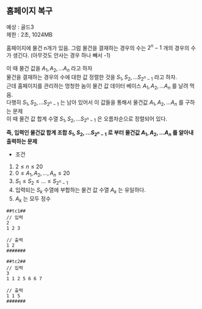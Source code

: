 ## 홈페이지 복구
예상 : 골드3  
제한 : 2초, 1024MB

홈페이지에 물건 n개가 있음. 그럼 물건을 결재하는 경우의 수는 $2^n-1$ 개의 경우의 수가 생긴다.
(아무것도 안사는 경우 하나 빼서 -1)  

이 때 물건 값을 $A_1,A_2,...A_n$ 라고 하자  
물건을 결재하는 경우의 수에 대한 값 정렬한 것을 $S_1,S_2,...S_{2^n-1}$ 라고 하자.  
근데 홈페이지를 관리하는 멍청한 놈이 물건 값 데이터 베이스 $A_1,A_2,...A_n$ 를 날려 먹음.  
다행히 $S_1,S_2,...S_{2^n-1}$ 는 남아 있어서 이 값들을 통해서 물건값 $A_1,A_2,...A_n$ 를 구하는 문제  
이 때 물건 값 합계 수열 $S_1,S_2,...S_{2^n-1}$ 은 오름차순으로 정렬되어 있다.

**즉, 입력인 물건값 합계 조합 
$S_1,S_2,...S_{2^n-1}$ 로 부터 물건값 $A_1,A_2,...A_n$ 를 알아내 출력하는 문제**

* 조건
 1. $2 ≤ n ≤ 20$
 2. $0 ≤ A_1,A_2,...,A_n ≤ 20$
 3. $S_1≤S_2≤...≤S_{2^n-1}$
 4. 입력되는 $S_k$ 수열에 부합하는 물건 값 수열 $A_k$ 는 유일하다.
 5. $A_k$ 는 모두 정수  


```
##tc1##
// 입력
2
1 2 3

// 출력
1 2
#######

##tc2##
// 입력
3
1 1 2 5 6 6 7

// 출력
1 1 5
#######
```
 
